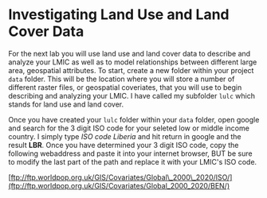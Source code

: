 # Investigating Land Use and Land Cover Data

For the next lab you will use land use and land cover data to describe and analyze your LMIC as well as to model relationships between different large area, geospatial attributes.  To start, create a new folder within your project `data` folder.  This will be the location where you will store a number of different raster files, or geospatial coveriates, that you will use to begin describing and analyzing your LMIC.  I have called my subfolder `lulc` which stands for land use and land cover.

Once you have created your `lulc` folder within your `data` folder, open google and search for the 3 digit ISO code for your seleted low or middle income country.  I simply type _ISO code Liberia_ and hit return in google and the result **LBR**.  Once you have determined your 3 digit ISO code, copy the following webaddress and paste it into your internet browser, BUT be sure to modify the last part of the path and replace it with your LMIC's ISO code.

[ftp://ftp.worldpop.org.uk/GIS/Covariates/Global\_2000\_2020/ISO/](ftp://ftp.worldpop.org.uk/GIS/Covariates/Global_2000_2020/BEN/)



